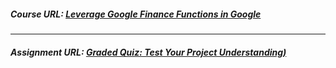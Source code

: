 ##### Course URL: [Leverage Google Finance Functions in Google](https://www.coursera.org/learn/google-finance-functions-google-sheets)
------
##### Assignment URL: [Graded Quiz: Test Your Project Understanding)](https://www.coursera.org/learn/google-finance-functions-google-sheets/exam/fEJPQ/graded-quiz-test-your-project-understanding)

